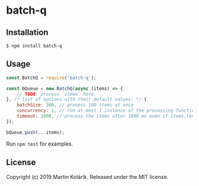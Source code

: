 # batch-q

## Installation

```
$ npm install batch-q
```

## Usage

```js
const BatchQ = require('batch-q');

const bQueue = new BatchQ(async (items) => {
    // TODO: process `items` here.
}, /* list of options with their default values: */ {
    batchSize: 100, // process 100 items at once
    concurrency: 1, // run at most 1 instance of the processing function at a time
    timeout: 1000, // process the items after 1000 ms even if items.length < batchSize
});

bQueue.push(...items);
```

Run `npm test` for examples.

## License
Copyright (c) 2019 Martin Kolárik. Released under the MIT license.

